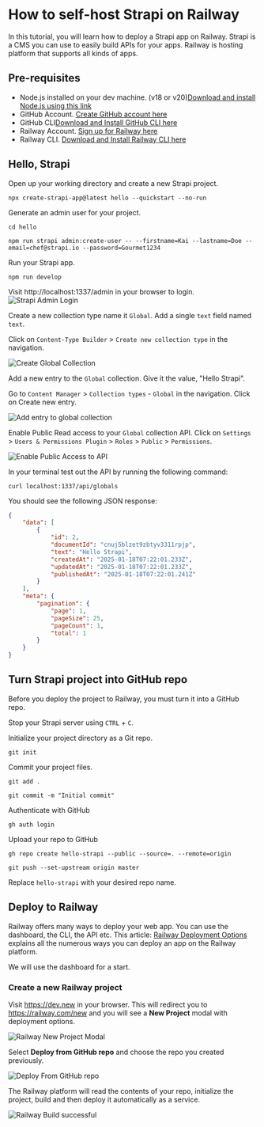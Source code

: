 # How to self-host Strapi on Railway

In this tutorial, you will learn how to deploy a Strapi app on Railway. Strapi is a CMS you can use to easily build APIs for your apps. Railway is hosting platform that supports all kinds of apps.

## Pre-requisites

- Node.js installed on your dev machine. (v18 or v20)[Download and install Node.js using this link](https://nodejs.org/en/download)
- GitHub Account. [Create GitHub account here](https://github.com/join)
- GitHub CLI[Download and Install GitHub CLI here](https://cli.github.com)
- Railway Account. [Sign up for Railway here](https://railway.com/login)
- Railway CLI. [Download and Install Railway CLI here](https://github.com/railwayapp/cli)

## Hello, Strapi

Open up your working directory and create a new Strapi project.
```shell
npx create-strapi-app@latest hello --quickstart --no-run
```

Generate an admin user for your project.
```shell
cd hello
```
```shell
npm run strapi admin:create-user -- --firstname=Kai --lastname=Doe --email=chef@strapi.io --password=Gourmet1234
```

Run your Strapi app.
```shell
npm run develop
```

Visit http://localhost:1337/admin in your browser to login.
![Strapi Admin Login](https://res.cloudinary.com/craigsims808/image/upload/v1737184283/strapi/strapi-railway/strapi-admin-login_mxcmfn.png)

Create a new collection type name it `Global`. Add a single `text` field named `text`.

Click on `Content-Type Builder` > `Create new collection type` in the navigation.

![Create Global Collection](https://res.cloudinary.com/craigsims808/image/upload/v1737184659/strapi/strapi-railway/create-global-collection_iuejqp.png)

Add a new entry to the `Global` collection. Give it the value, "Hello Strapi".

Go to  `Content Manager` > `Collection types` - `Global` in the navigation.
Click on Create new entry.

![Add entry to global collection](https://res.cloudinary.com/craigsims808/image/upload/v1737249089/strapi/strapi-railway/global-collection-entry_g9aq2a.png)

Enable Public Read access to your `Global` collection API. Click on `Settings` > `Users & Permissions Plugin` > `Roles` > `Public` > `Permissions`.

![Enable Public Access to API](https://res.cloudinary.com/craigsims808/image/upload/v1737249835/strapi/strapi-railway/enable-public-access-to-api_uq2tek.png)

In your terminal test out the API by running the following command:
```shell
curl localhost:1337/api/globals
```

You should see the following JSON response:
```json
{
    "data": [
        {
            "id": 2,
            "documentId": "cnuj5blzet9zbtyv3311rpjp",
            "text": "Hello Strapi",
            "createdAt": "2025-01-18T07:22:01.233Z",
            "updatedAt": "2025-01-18T07:22:01.233Z",
            "publishedAt": "2025-01-18T07:22:01.241Z"
        }
    ],
    "meta": {
        "pagination": {
            "page": 1,
            "pageSize": 25,
            "pageCount": 1,
            "total": 1
        }
    }
}
```

## Turn Strapi project into GitHub repo

Before you deploy the project to Railway, you must turn it into a GitHub repo.

Stop your Strapi server using `CTRL` + `C`. 

Initialize your project directory as a Git repo.
```shell
git init
```

Commit your project files.
```shell
git add .
```

```shell
git commit -m "Initial commit"
```

Authenticate with GitHub
```shell
gh auth login
```

Upload your repo to GitHub
```shell
gh repo create hello-strapi --public --source=. --remote=origin
```

```shell
git push --set-upstream origin master
```

Replace `hello-strapi` with your desired repo name.

## Deploy to Railway

Railway offers many ways to deploy your web app. You can use the dashboard, the CLI, the API etc. This article: [Railway Deployment Options](https://docs.railway.com/quick-start) explains all the numerous ways you can deploy an app on the Railway platform.

We will use the dashboard for a start.

### Create a new Railway project

Visit https://dev.new in your browser. This will redirect you to https://railway.com/new and you will see a **New Project** modal with deployment options.

![Railway New Project Modal](https://res.cloudinary.com/craigsims808/image/upload/v1735561144/freelance/falcon-feather/railway-create-new-project-dashboard_x3f2le.png)

Select **Deploy from GitHub repo** and choose the repo you created previously.

![Deploy From GitHub repo](https://res.cloudinary.com/craigsims808/image/upload/v1737251920/strapi/strapi-railway/deploy-from-github-repo_v33pmh.png)

The Railway platform will read the contents of your repo, initialize the project, build and then deploy it automatically as a service.

![Railway Build successful](https://res.cloudinary.com/craigsims808/image/upload/v1735586216/freelance/falcon-feather/railway-initial-build_ibv604.png)
